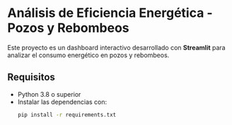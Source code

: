 # Análisis de Eficiencia Energética - Pozos y Rebombeos

Este proyecto es un dashboard interactivo desarrollado con **Streamlit** para analizar el consumo energético en pozos y rebombeos.

## Requisitos
- Python 3.8 o superior
- Instalar las dependencias con:
  ```bash
  pip install -r requirements.txt

